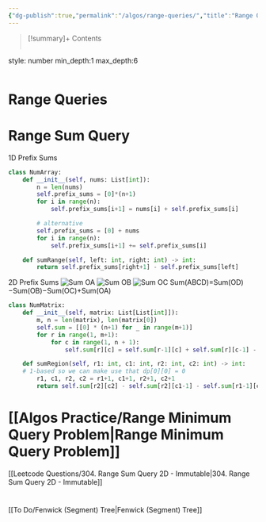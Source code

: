 ```yaml
---
{"dg-publish":true,"permalink":"/algos/range-queries/","title":"Range Queries","tags":["algo"]}
---
```



>[!summary]+ Contents
>```toc
style: number
min_depth:1
max_depth:6 
>```


# Range Queries

# Range Sum Query
1D Prefix Sums
```python
class NumArray:
    def __init__(self, nums: List[int]):
        n = len(nums)
        self.prefix_sums = [0]*(n+1)
        for i in range(n):
            self.prefix_sums[i+1] = nums[i] + self.prefix_sums[i]

		# alternative
		self.prefix_sums = [0] + nums
		for i in range(n):
            self.prefix_sums[i+1] += self.prefix_sums[i]

    def sumRange(self, left: int, right: int) -> int:
        return self.prefix_sums[right+1] - self.prefix_sums[left]

```

2D Prefix Sums
![Sum OA](https://leetcode.com/static/images/courses/sum_oa.png)
![Sum OB](https://leetcode.com/static/images/courses/sum_ob.png)
![Sum OC](https://leetcode.com/static/images/courses/sum_oc.png)
Sum(ABCD)=Sum(OD)−Sum(OB)−Sum(OC)+Sum(OA)

```python
class NumMatrix:
    def __init__(self, matrix: List[List[int]]):
        m, n = len(matrix), len(matrix[0])
        self.sum = [[0] * (n+1) for _ in range(m+1)] 
        for r in range(1, m+1):
            for c in range(1, n + 1):
                self.sum[r][c] = self.sum[r-1][c] + self.sum[r][c-1] - self.sum[r-1][c-1] + matrix[r-1][c-1]

    def sumRegion(self, r1: int, c1: int, r2: int, c2: int) -> int:
    # 1-based so we can make use that dp[0][0] = 0
        r1, c1, r2, c2 = r1+1, c1+1, r2+1, c2+1  
        return self.sum[r2][c2] - self.sum[r2][c1-1] - self.sum[r1-1][c2] + self.sum[r1-1][c1-1]
```



# [[Algos Practice/Range Minimum Query Problem\|Range Minimum Query Problem]]

[[Leetcode Questions/304. Range Sum Query 2D - Immutable\|304. Range Sum Query 2D - Immutable]]

# 

[[To Do/Fenwick (Segment) Tree\|Fenwick (Segment) Tree]]